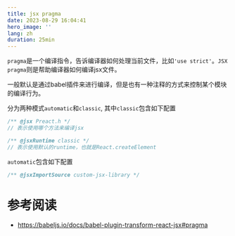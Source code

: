 ```yaml
---
title: jsx pragma
date: 2023-08-29 16:04:41
hero_image: ''
lang: zh
duration: 25min
---
```


`pragma`是一个编译指令，告诉编译器如何处理当前文件，比如`'use strict'`。`JSX pragma`则是帮助编译器如何编译jsx文件。

一般默认是通过babel插件来进行编译，但是也有一种注释的方式来控制某个模块的编译行为。

分为两种模式`automatic`和`classic`, 其中`classic`包含如下配置
```jsx
/** @jsx Preact.h */
// 表示使用哪个方法来编译jsx

/** @jsxRuntime classic */
// 表示使用默认的runtime，也就是React.createElement
```

`automatic`包含如下配置
```jsx
/** @jsxImportSource custom-jsx-library */
```

# 参考阅读
- https://babeljs.io/docs/babel-plugin-transform-react-jsx#pragma

